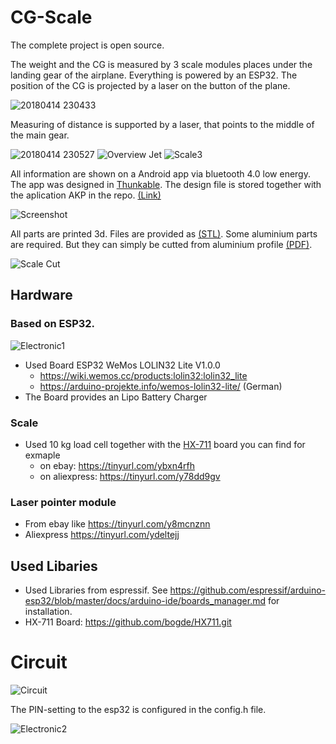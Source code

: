 # CG-Scale

The complete project is open source. 

The weight and the CG is measured by 3 scale modules places under the landing gear of the airplane. Everything is powered by an ESP32.
The position of the CG is projected by a laser on the button of the plane. 

![20180414 230433](Images/20180414_230433.jpg)

Measuring of distance is supported by a laser, that points to the middle of the main gear.

![20180414 230527](Images/20180414_230527.jpg)
![Overview Jet](Images/Overview_Jet.jpg)
![Scale3](Images/Scale3.JPG)

All information are shown on a Android app via bluetooth 4.0 low energy. The app was designed in [Thunkable](https://thunkable.com/#/). The design file is stored together
with the aplication AKP in the repo. [(Link)](https://github.com/RollingGecko/CgScale/tree/master/SRC/APP)

![Screenshot](Images/Screenshot.jpg)

All parts are printed 3d. Files are provided as [(STL)](https://github.com/RollingGecko/CgScale/tree/master/Parts/STL). Some aluminium parts are required. But they can simply be cutted from aluminium profile [(PDF)](https://github.com/RollingGecko/CgScale/blob/master/Parts/Alu-Parts_Drawing.PDF).

![Scale Cut](Images/Scale_cut.JPG)

## Hardware
### Based on ESP32. 

![Electronic1](Images/electronic1.jpg)

* Used Board ESP32 WeMos LOLIN32 Lite V1.0.0
	* https://wiki.wemos.cc/products:lolin32:lolin32_lite
	* https://arduino-projekte.info/wemos-lolin32-lite/ (German)
* The Board provides an Lipo Battery Charger
### Scale

* Used 10 kg load cell together with the [HX-711](https://github.com/bogde/HX711.git) board you can find for exmaple
  * on ebay: https://tinyurl.com/ybxn4rfh
  * on aliexpress: https://tinyurl.com/y78dd9gv

### Laser pointer module
 * From ebay like https://tinyurl.com/y8mcnznn
 * Aliexpress https://tinyurl.com/ydeltejj


## Used Libaries
* Used Libraries from espressif. See https://github.com/espressif/arduino-esp32/blob/master/docs/arduino-ide/boards_manager.md for installation.
* HX-711 Board: https://github.com/bogde/HX711.git

# Circuit

![Circuit](Images/circuit.jpg)

The PIN-setting to the esp32 is configured in the config.h file.

![Electronic2](Images/electronic2.jpg)